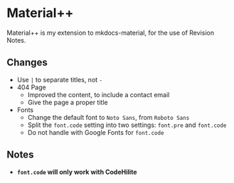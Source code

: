 Material++
==========

Material++ is my extension to mkdocs-material, for the use of Revision Notes.

## Changes

- Use `|` to separate titles, not `-` 
- 404 Page
  - Improved the content, to include a contact email
  - Give the page a proper title
- Fonts
  - Change the default font to `Noto Sans`, from `Roboto Sans`
  - Split the `font.code` setting into two settings: `font.pre` and `font.code`
  - Do not handle with Google Fonts for `font.code`

## Notes

- **`font.code` will only work with CodeHilite**
